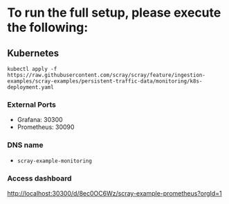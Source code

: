 # To run the full setup, please execute the following:

## Kubernetes

```
kubectl apply -f https://raw.githubusercontent.com/scray/scray/feature/ingestion-examples/scray-examples/persistent-traffic-data/monitoring/k8s-deployment.yaml
```

### External Ports
 * Grafana: 30300
 * Prometheus: 30090
 
### DNS name
 * ```scray-example-monitoring```
 
 ### Access dashboard
 [http://localhost:30300/d/8ec0OC6Wz/scray-example-prometheus?orgId=1](http://localhost:30300/d/8ec0OC6Wz/scray-example-prometheus?orgId=1)
